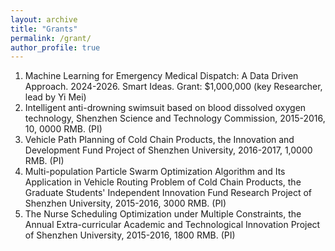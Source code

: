 ```yaml
---
layout: archive
title: "Grants"
permalink: /grant/
author_profile: true
---
```

<ol>
<li> Machine Learning for Emergency Medical Dispatch: A Data Driven Approach. 2024-2026. Smart Ideas. Grant: $1,000,000 (key Researcher, lead by Yi Mei)</li>
<li> Intelligent anti-drowning swimsuit based on blood dissolved oxygen technology, Shenzhen Science and Technology Commission, 2015-2016, 10, 0000 RMB. (PI)</li>
<li> Vehicle Path Planning of Cold Chain Products, the Innovation and Development Fund Project of Shenzhen University, 2016-2017, 1,0000 RMB. (PI)</li>  
<li> Multi-population Particle Swarm Optimization Algorithm and Its Application in Vehicle Routing Problem of Cold Chain Products, the Graduate Students' Independent Innovation Fund Research Project of Shenzhen University, 2015-2016, 3000 RMB. (PI)</li>   
<li> The Nurse Scheduling Optimization under Multiple Constraints, the Annual Extra-curricular Academic and Technological Innovation Project of Shenzhen University, 2015-2016, 1800 RMB. (PI)</li>
</ol>


